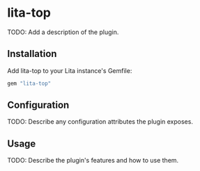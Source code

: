 # lita-top

TODO: Add a description of the plugin.

## Installation

Add lita-top to your Lita instance's Gemfile:

``` ruby
gem "lita-top"
```

## Configuration

TODO: Describe any configuration attributes the plugin exposes.

## Usage

TODO: Describe the plugin's features and how to use them.
